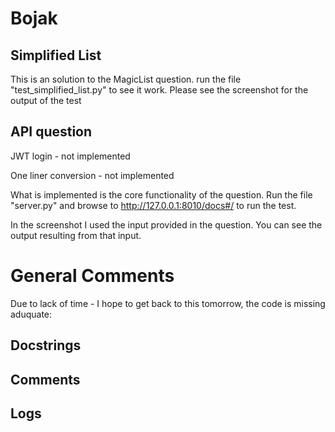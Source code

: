 # Bojak

## Simplified List
This is an solution to the MagicList question. run the file "test_simplified_list.py" to see it work.
Please see the screenshot for the output of the test

## API question
JWT login - not implemented 

One liner conversion - not implemented

What is implemented is the core functionality of the question. Run the file "server.py" and browse to http://127.0.0.1:8010/docs#/ to run the test.

In the screenshot I used the input provided in the question. You can see the output resulting from that input.

# General Comments
Due to lack of time - I hope to get back to this tomorrow, the code is missing aduquate:
## Docstrings
## Comments
## Logs
